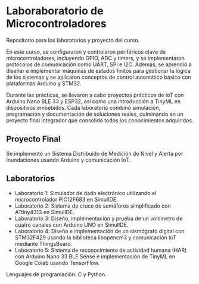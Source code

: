 # Laboraboratorio de Microcontroladores
Repositorio para los laboratorios y proyecto del curso.

En este curso, se configuraron y controlaron periféricos clave de microcontroladores, incluyendo GPIO, ADC y timers, y se implementaron protocolos de comunicación como UART, SPI e I2C. Además, se aprendió a diseñar e implementar máquinas de estados finitos para gestionar la lógica de los sistemas y se aplicaron conceptos de control automático básico con plataformas Arduino y STM32.

Durante las prácticas, se llevaron a cabo proyectos prácticos de IoT con Arduino Nano BLE 33 y ESP32, así como una introducción a TinyML en dispositivos embebidos. Cada laboratorio combinó simulación, programación y documentación de soluciones reales, culminando en un proyecto final integrador que consolidó todos los conocimientos adquiridos.

## Proyecto Final
Se implementó un Sistema Distribuido de Medición de Nivel y Alerta por Inundaciones usando Arduino y comunicación IoT.

## Laboratorios 
- Laboratorio 1: Simulador de dado electrónico utilizando el microcontrolador PIC12F683 en SimulIDE.
- Laboratorio 2: Sistema de cruce de semáforos simplificado con ATtiny4313 en SimulIDE.
- Laboratorio 3: Diseño, implementación y prueba de un voltímetro de cuatro canales con Arduino UNO en SimulIDE.
- Laboratorio 4: Diseño e implementación de un sismógrafo digital con STM32F429 usando la biblioteca libopencm3 y comunicación IoT mediante ThingsBoard.
- Laboratorio 5: Sistema de reconocimiento de actividad humana (HAR) con Arduino Nano 33 BLE Sense e implementación de TinyML en Google Colab usando TensorFlow.

Lenguajes de programación: C y Python.


